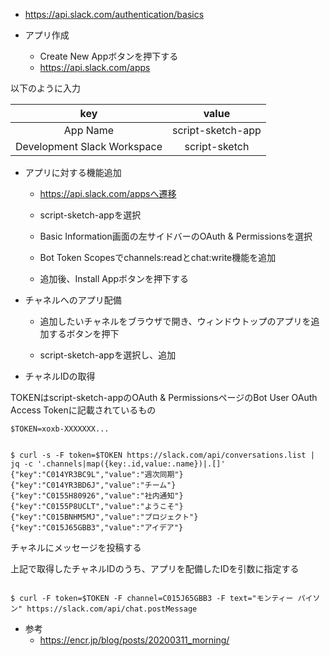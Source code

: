 - https://api.slack.com/authentication/basics

- アプリ作成

  - Create New Appボタンを押下する
  - https://api.slack.com/apps

以下のように入力

|key|value|
|:-:|:-:|
|App Name|script-sketch-app|
|Development Slack Workspace|script-sketch|

- アプリに対する機能追加

  - https://api.slack.com/appsへ遷移

  - script-sketch-appを選択

  - Basic Information画面の左サイドバーのOAuth & Permissionsを選択

  - Bot Token Scopesでchannels:readとchat:write機能を追加

  - 追加後、Install Appボタンを押下する

- チャネルへのアプリ配備

  - 追加したいチャネルをブラウザで開き、ウィンドウトップのアプリを追加するボタンを押下

  - script-sketch-appを選択し、追加

- チャネルIDの取得

TOKENはscript-sketch-appのOAuth & PermissionsページのBot User OAuth Access Tokenに記載されているもの

```
$TOKEN=xoxb-XXXXXXX...


$ curl -s -F token=$TOKEN https://slack.com/api/conversations.list | jq -c '.channels|map({key:.id,value:.name})|.[]'
{"key":"C014YR3BC9L","value":"週次同期"}
{"key":"C014YR3BD6J","value":"チーム"}
{"key":"C0155H80926","value":"社内通知"}
{"key":"C0155P8UCLT","value":"ようこそ"}
{"key":"C015BNHM5MJ","value":"プロジェクト"}
{"key":"C015J65GBB3","value":"アイデア"}

```

チャネルにメッセージを投稿する

上記で取得したチャネルIDのうち、アプリを配備したIDを引数に指定する

```

$ curl -F token=$TOKEN -F channel=C015J65GBB3 -F text="モンティー パイソン" https://slack.com/api/chat.postMessage

```


- 参考
  - https://encr.jp/blog/posts/20200311_morning/
